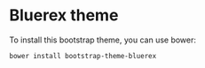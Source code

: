 # Bluerex theme

To install this bootstrap theme, you can use bower:
	
	bower install bootstrap-theme-bluerex
	
